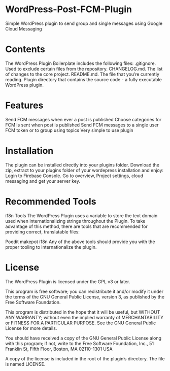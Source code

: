 # WordPress-Post-FCM-Plugin
Simple WordPress plugin to send group and single messages using Google Cloud Messaging
# Contents
The WordPress Plugin Boilerplate includes the following files:
.gitignore. Used to exclude certain files from the repository.
CHANGELOG.md. The list of changes to the core project.
README.md. The file that you’re currently reading.
Plugin directory that contains the source code - a fully executable WordPress plugin.
# Features
Send FCM messages when ever a post is published
Choose categories for FCM is sent when post is published 
Send FCM messages to a single user FCM token or to group using topics
Very simple to use plugin
# Installation
The plugin can be installed directly into your plugins folder. Download the zip, extract to your plugins folder of your wordepress installation and enjoy:
Login to Firebase Console. Go to overview, Project settings, cloud messaging and get your server key.  
# Recommended Tools
i18n Tools
The WordPress Plugin uses a variable to store the text domain used when internationalizing strings throughout the Plugin. To take advantage of this method, there are tools that are recommended for providing correct, translatable files:

Poedit
makepot
i18n
Any of the above tools should provide you with the proper tooling to internationalize the plugin.
# License
The WordPress Plugin is licensed under the GPL v3 or later.

This program is free software; you can redistribute it and/or modify it under the terms of the GNU General Public License, version 3, as published by the Free Software Foundation.

This program is distributed in the hope that it will be useful, but WITHOUT ANY WARRANTY; without even the implied warranty of MERCHANTABILITY or FITNESS FOR A PARTICULAR PURPOSE. See the GNU General Public License for more details.

You should have received a copy of the GNU General Public License along with this program; if not, write to the Free Software Foundation, Inc., 51 Franklin St, Fifth Floor, Boston, MA 02110-1301 USA

A copy of the license is included in the root of the plugin’s directory. The file is named LICENSE.
